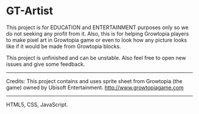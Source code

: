 # GT-Artist

This project is for EDUCATION and ENTERTAINMENT purposes only so we do not seeking any profit from it.
Also, this is for helping Growtopia players to make pixel art in Growtopia game or even to look how any picture
looks like if it would be made from Growtopia blocks.

This project is unfinished and can be unstable.
Also feel free to open new issues and give some feedback.

----------------------------------------------------------------------------------------------------------

Credits:
This project contains and uses sprite sheet from Growtopia (the game) owned by Ubisoft Entertainment.
<http://www.growtopiagame.com>

----------------------------------------------------------------------------------------------------------

HTML5, CSS, JavaScript.
